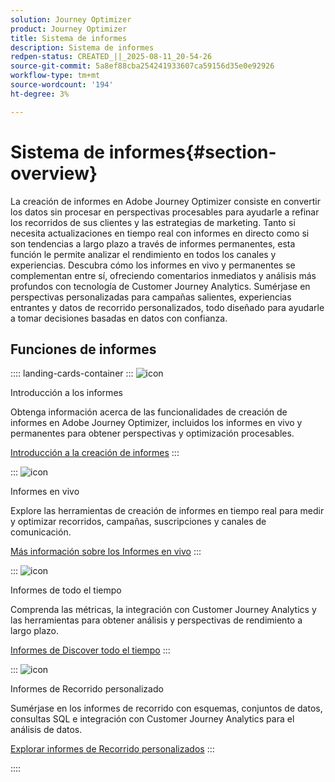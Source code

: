```yaml
---
solution: Journey Optimizer
product: Journey Optimizer
title: Sistema de informes
description: Sistema de informes
redpen-status: CREATED_||_2025-08-11_20-54-26
source-git-commit: 5a8ef88cba254241933607ca59156d35e0e92926
workflow-type: tm+mt
source-wordcount: '194'
ht-degree: 3%

---
```



# Sistema de informes{#section-overview}

La creación de informes en Adobe Journey Optimizer consiste en convertir los datos sin procesar en perspectivas procesables para ayudarle a refinar los recorridos de sus clientes y las estrategias de marketing. Tanto si necesita actualizaciones en tiempo real con informes en directo como si son tendencias a largo plazo a través de informes permanentes, esta función le permite analizar el rendimiento en todos los canales y experiencias. Descubra cómo los informes en vivo y permanentes se complementan entre sí, ofreciendo comentarios inmediatos y análisis más profundos con tecnología de Customer Journey Analytics. Sumérjase en perspectivas personalizadas para campañas salientes, experiencias entrantes y datos de recorrido personalizados, todo diseñado para ayudarle a tomar decisiones basadas en datos con confianza.

## Funciones de informes

:::: landing-cards-container
:::
![icon](https://cdn.experienceleague.adobe.com/icons/book.svg)

Introducción a los informes

Obtenga información acerca de las funcionalidades de creación de informes en Adobe Journey Optimizer, incluidos los informes en vivo y permanentes para obtener perspectivas y optimización procesables.

[Introducción a la creación de informes](../using/reports/gs-reports.md)
:::

:::
![icon](https://cdn.experienceleague.adobe.com/icons/chart-line.svg)

Informes en vivo

Explore las herramientas de creación de informes en tiempo real para medir y optimizar recorridos, campañas, suscripciones y canales de comunicación.

[Más información sobre los Informes en vivo](live-report-landing-page.md)
:::

:::
![icon](https://cdn.experienceleague.adobe.com/icons/list-check.svg)

Informes de todo el tiempo

Comprenda las métricas, la integración con Customer Journey Analytics y las herramientas para obtener análisis y perspectivas de rendimiento a largo plazo.

[Informes de Discover todo el tiempo](channel-report-landing-page.md)
:::

:::
![icon](https://cdn.experienceleague.adobe.com/icons/code-branch.svg)

Informes de Recorrido personalizado

Sumérjase en los informes de recorrido con esquemas, conjuntos de datos, consultas SQL e integración con Customer Journey Analytics para el análisis de datos.

[Explorar informes de Recorrido personalizados](reports-landing-page.md)
:::

::::
